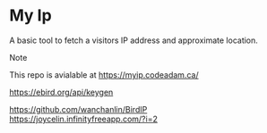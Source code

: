 # My Ip

A basic tool to fetch a visitors IP address and approximate location. 

> [!NOTE]  
> This repo is avialable at https://myip.codeadam.ca/


https://ebird.org/api/keygen

https://github.com/wanchanlin/BirdIP  
https://joycelin.infinityfreeapp.com/?i=2

